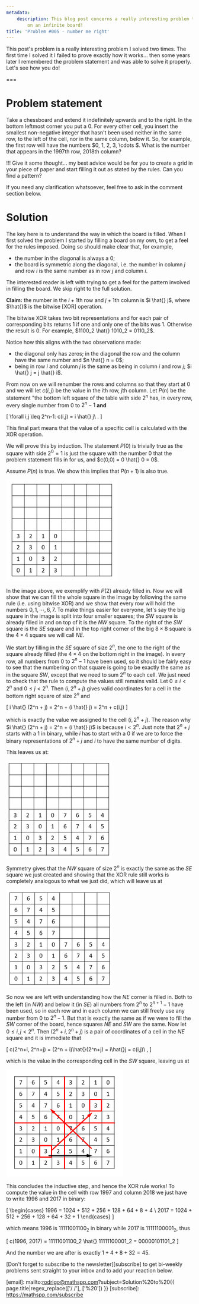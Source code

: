 ```yaml
---
metadata:
    description: This blog post concerns a really interesting problem that takes place
        on an infinite board!
title: 'Problem #005 - number me right'
---
```


This post's problem is a really interesting problem I solved two times. The first time I solved it I failed to prove exactly how it works... then some years later I remembered the problem statement and was able to solve it properly. Let's see how you do!

===


# Problem statement

Take a chessboard and extend it indefinitely upwards and to the right. In the bottom leftmost corner you put a $0$. For every other cell, you insert the smallest non-negative integer that hasn't been used neither in the same row, to the left of the cell, nor in the same column, below it. So, for example, the first row will have the numbers $0, 1, 2, 3, \cdots $. What is the number that appears in the $1997$th row, $2018$th column?

!!! Give it some thought... my best advice would be for you to create a grid in your piece of paper and start filling it out as stated by the rules. Can you find a pattern?

If you need any clarification whatsoever, feel free to ask in the comment section below.


# Solution

The key here is to understand the way in which the board is filled. When I first solved the problem I started by filling a board on my own, to get a feel for the rules imposed. Doing so should make clear that, for example,

 - the number in the diagonal is always a $0$;
 - the board is symmetric along the diagonal, i.e. the number in column $j$ and row $i$ is the same number as in row $j$ and column $i$.

The interested reader is left with trying to get a feel for the pattern involved in filling the board. We skip right to the full solution.

**Claim:** the number in the $i+1$th row and $j+1$th column is $i \hat{} j$, where $\hat{}$ is the bitwise [XOR] operation.

The bitwise XOR takes two bit representations and for each pair of corresponding bits returns $1$ if one and only one of the bits was $1$. Otherwise the result is $0$. For example, $1100_2 \hat{} 1010_2 = 0110_2$.

Notice how this aligns with the two observations made:

 - the diagonal only has zeros; in the diagonal the row and the column have the same number and $n \hat{} n = 0$;
 - being in row $i$ and column $j$ is the same as being in column $i$ and row $j$; $i \hat{} j = j \hat{} i$.

From now on we will renumber the rows and columns so that they start at $0$ and we will let $c(i,j)$ be the value in the $i$th row, $j$th column. Let $P(n)$ be the statement "the bottom left square of the table with side $2^n$ has, in every row, every single number from $0$ to $2^n -1$ **and**

\[
    \forall i,j \leq 2^n-1: c(i,j) = i \hat{} j\ .
\]

This final part means that the value of a specific cell is calculated with the XOR operation.

We will prove this by induction. The statement $P(0)$ is trivially true as the square with side $2^0 = 1$ is just the square with the number $0$ that the problem statement fills in for us, and $c(0,0) = 0 \hat{} 0 = 0$.

Assume $P(n)$ is true. We show this implies that $P(n+1)$ is also true.

![A 4 by 4 square already filled in](nmr_1.webp)

In the image above, we exemplify with $P(2)$ already filled in. Now we will show that we can fill the whole square in the image by following the same rule (i.e. using bitwise XOR) and we show that every row will hold the numbers $0, 1, \cdots, 6, 7$. To make things easier for everyone, let's say the big square in the image is split into four smaller squares; the $SW$ square is already filled in and on top of it is the $NW$ square. To the right of the $SW$ square is the $SE$ square and in the top right corner of the big $8 \times 8$ square is the $4 \times 4$ square we will call $NE$.

We start by filling in the $SE$ square of size $2^n$, the one to the right of the square already filled (the $4 \times 4$ on the bottom right in the image). In every row, all numbers from $0$ to $2^n - 1$ have been used, so it should be fairly easy to see that the numbering on that square is going to be exactly the same as in the square $SW$, except that we need to sum $2^n$ to each cell. We just need to check that the rule to compute the values still remains valid. Let $0 \leq i < 2^n$ and $0 \leq j < 2^n$. Then $(i, 2^n+j)$ gives valid coordinates for a cell in the bottom right square of size $2^n$ and

\[
    i \hat{} (2^n + j) = 2^n +  (i \hat{} j) = 2^n + c(i,j)
\]

which is exactly the value we assigned to the cell $(i, 2^n + j)$. The reason why $i \hat{} (2^n + j) = 2^n + (i \hat{} j)$ is because $i < 2^n$. Just note that $2^n + j$ starts with a $1$ in binary, while $i$ has to start with a $0$ if we are to force the binary representations of $2^n + j$ and $i$ to have the same number of digits.

This leaves us at:

![A 4 by 8 rectangle filled in](nmr_2.png)

Symmetry gives that the $NW$ square of size $2^n$ is exactly the same as the $SE$ square we just created and showing that the XOR rule still works is completely analogous to what we just did, which will leave us at

![An L shaped region filled in](nmr_3.png)

So now we are left with understanding how the $NE$ corner is filled in. Both to the left (in $NW$) and below it (in $SE$) all numbers from $2^n$ to $2^{n+1}-1$ have been used, so in each row and in each column we can still freely use any number from $0$ to $2^n - 1$. But that is exactly the same as if we were to fill the $SW$ corner of the board, hence squares $NE$ and $SW$ are the same. Now let $0 \leq i, j < 2^n$. Then $(2^n + i, 2^n + j)$ is a pair of coordinates of a cell in the $NE$ square and it is immediate that

\[
    c(2^n+i, 2^n+j) = (2^n + i)\hat{}(2^n+j) = i\hat{}j = c(i,j)\ ,
\]

which is the value in the corresponding cell in the $SW$ square, leaving us at

![The 8 by 8 square filled in](nmr_4.png)

This concludes the inductive step, and hence the XOR rule works! To compute the value in the cell with row $1997$ and column $2018$ we just have to write $1996$ and $2017$ in binary:

\[
    \begin{cases}
        1996 = 1024 + 512 + 256 + 128 + 64 + 8 + 4 \\
        2017 = 1024 + 512 + 256 + 128 + 64 + 32 + 1
    \end{cases}
\]

which means $1996$ is $11111001100_2$ in binary while $2017$ is $11111100001_2$, thus

\[
    c(1996, 2017) = 11111001100_2 \hat{} 11111100001_2 = 00000101101_2
\]

And the number we are after is exactly $1 + 4 + 8 + 32 = 45$.


[Don't forget to subscribe to the newsletter][subscribe] to get bi-weekly
problems sent straight to your inbox and to add your reaction below.

[email]: mailto:rodrigo@mathspp.com?subject=Solution%20to%20{{ page.title|regex_replace(['/ /'], ['%20']) }}
[subscribe]: https://mathspp.com/subscribe
